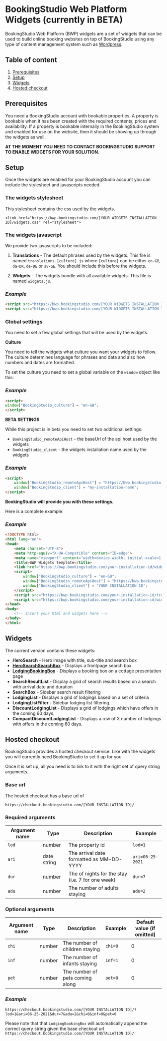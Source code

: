 # BookingStudio Web Platform Widgets (currently in BETA)

BookingStudio Web Platform (BWP) widgets are a set of widgets that can be used to build online booking websites on top of BookingStudio using any type of content management system such as [Wordpress](https://wordpress.org).

## Table of content

1. [Prerequisites](#prerequisites)
1. [Setup](#setup)
1. [Widgets](#widgets)
1. [Hosted checkout](#hosted-checkout)

<a name="prerequisites"></a>
## Prerequisites 

You need a BookingStudio account with bookable properties. A property is bookable when it has been created with the required contents, prices and availability. If a property is bookable internally in the BookingStudio system and enabled for use on the website, then it should be showing up through the widgets as well.

**AT THE MOMENT YOU NEED TO CONTACT BOOKINGSTUDIO SUPPORT TO ENABLE WIDGETS FOR YOUR SOLUTION.**

<a name="setup"></a>
## Setup

Once the widgets are enabled for your BookingStudio account you can include the stylesheet and javascripts needed.

### **The widgets stylesheet**
This stylesheet contains the css used by the widgets.

```
<link href="https://bwp.bookingstudio.com/[YOUR WIDGETS INSTALLATION ID]/widgets.css" rel="stylesheet">
```

### **The widgets javascript**

We provide two javascripts to be included:

1. **Translations** - The default phrases used by the widgets. This file is named ```translations.[culture].js``` where ```[culture]``` can be either ```en-GB```, ```da-DK```, ```de-DE``` or ```sv-SE```. You should include this before the widgets.

2. **Widgets** - The widgets bundle with all available widgets. This file is named ```widgets.js```. 

### *Example*

```html
<script src="https://bwp.bookingstudio.com/[YOUR WIDGETS INSTALLATION ID]/translations.en-GB.js"></script>
<script src="https://bwp.bookingstudio.com/[YOUR WIDGETS INSTALLATION ID]/widgets.js"></script>
```

### **Global settings**

You need to set a few global settings that will be used by the widgets.

**Culture**

You need to tell the widgets what culture you want your widgets to follow. The culture determines language for phrases and data and also how numbers and dates are formatted.

To set the culture you need to set a global variable on the ```window``` object like this:

### *Example*

```html
<script>
window["BookingStudio_culture"] = "en-GB";
</script>
```

**BETA SETTINGS**

While this project is in beta you need to set two additional settings:

* ```BookingStudio_remoteApiHost``` - the baseUrl of the api host used by the widgets
* ```BookingStudio_client``` - the widgets installation name used by the widgets

### *Example*

```html
<script>
    window["BookingStudio_remoteApiHost"] = "https://bwp.bookingstudio.com";
    window["BookingStudio_client"] = "my-installation-name";
</script>
```

**BookingStudio will provide you with these settings.**

Here is a complete example:

### *Example*

```html
<!DOCTYPE html>
<html lang="en">
<head>
    <meta charset="UTF-8">
    <meta http-equiv="X-UA-Compatible" content="IE=edge">
    <meta name="viewport" content="width=device-width, initial-scale=1.0">
    <title>BWP Widgets template</title>
    <link href="https://bwp.bookingstudio.com/your-installation-id/widgets.css" rel="stylesheet">
    <script>
        window["BookingStudio_culture"] = "en-GB";
        window["BookingStudio_remoteApiHost"] = "https://bwp.bookingstudio.com";
        window["BookingStudio_client"] = "YOUR INSTALLATION ID";
    </script>
    <script src="https://bwp.bookingstudio.com/your-installation-id/translations.en-GB.js"></script>
    <script src="https://bwp.bookingstudio.com/your-installation-id/widgets.js"></script>
</head>
<body>
    <!-- Insert your html and widgets here -->
</body>
</html>
```

<a name="widgets"></a>
## Widgets

The current version contains these widgets:

* **HeroSearch** - Hero image with title, sub-title and search box
* [**HeroSearchSearchBox**](./widgets/HeroSearchSearchBox.md) - Displays a frontpage search box
* [**LodgingBookingBox**](./widgets/LodgingBookingBox.md) - Displays a booking box on a cottage presentation page
* **SearchResultList** - Display a grid of search results based on a search with arrival date and duration
* **SearchBox** - Sidebar search result filtering
* **LodgingList** - Displays a grid of lodgings based on a set of criteria
* **LodgingListFilter** - Sidebar lodging list filtering
* **DiscountLodgingList** - Displays a grid of lodgings which have offers in the coming 60 days. 
* **CompactDiscountLodgingList** - Displays a row of X number of lodgings with offers in the coming 60 days.


<a name="hosted-checkout"></a>
## Hosted checkout

BookingStudio provides a hosted checkout service. Like with the widgets you will currently need BookingStudio to set it up for you.

Once it is set up, all you need is to link to it with the right set of query string arguments.

### **Base url**

The hosted checkout has a base url of

```https://checkout.bookingstudio.com/[YOUR INSTALLATION ID]/```

### **Required arguments**

| Argument name | Type   | Description | Example |
|---------------|--------|-------------|---------|
|```lod```      | number | The property id | ```lod=1```             |
|```ari```      | date string | The arrival date formatted as MM-DD-YYYY | ```ari=06-25-2021``` |
|```dur```      | number | The of nights for the stay (i.e. 7 for one week) | ```dur=7``` |
|```adu```      | number | The number of adults staying                     | ```adu=2``` |

### **Optional arguments**

| Argument name | Type   | Description | Example | Default value (if omitted) |
|---------------|--------|-------------|---------|----------------------------|
|```chi```      | number | The number of children staying  | ```chi=0```  | 0 |
|```inf```      | number | The number of infants staying   | ```inf=1```  | 0 |
|```pet```      | number | The number of pets coming along | ```pet=0```  | 0 |


### *Example*

```
https://checkout.bookingstudio.com/[YOUR INSTALLATION ID]/?lod=1&ari=06-25-2021&dur=7&adu=2&chi=0&inf=0&pet=0
```

Please note that that ```LodgingBookingBox``` will automatically append the correct query string given the base checkout url ```https://checkout.bookingstudio.com/[YOUR INSTALLATION ID]/```

